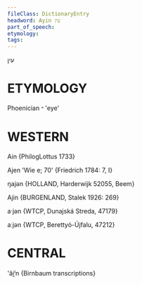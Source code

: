 ```yaml
---
fileClass: DictionaryEntry
headword: Ayin עין
part_of_speech: 
etymology: 
tags: 
---
```

עין

ETYMOLOGY
===========
Phoenician 𐤏 'eye'

WESTERN
========

Ain {PhilogLottus 1733}

Ajen 'Wie e; 70' {Friedrich 1784: 7, I}

ŋajən {HOLLAND, Harderwijk 52055, Beem}

Ajin {BURGENLAND, Stalek 1926: 269}

aˑjən {WTCP, Dunajská Streda, 47179}

aːjən {WTCP, Berettyó-Újfalu, 47212}

CENTRAL
========

'âi̯ⁱn {Birnbaum transcriptions}